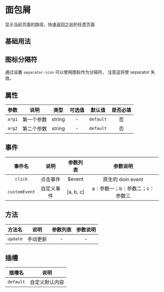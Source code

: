 <!-- 加载 demo 组件 start -->
<script setup>
import demo from './demo.vue'
import demo2 from './demo2.vue'
</script>
<!-- 加载 demo 组件 end -->

<!-- 正文开始 -->

# 面包屑

显示当前页面的路径，快速返回之前的任意页面

## 基础用法

<demo-preview comp-name="Breadcrumb" demo-name="demo">
  <demo />
</demo-preview>

## 图标分隔符

通过设置 `separator-icon` 可以使用图标作为分隔符， 注意这将使 separator 失效。

<demo-preview comp-name="Breadcrumb" demo-name="demo2">
  <demo2 />
</demo-preview>

## 属性

|  参数  |    说明    |  类型  | 可选值 |  默认值   | 是否必填 |
| :----: | :--------: | :----: | :----: | :-------: | :------: |
| `arg1` | 第一个参数 | string |   -    | `default` |    否    |
| `arg2` | 第二个参数 | string |   -    | `default` |    否    |

## 事件

|    事件名     |    说明    | 参数列表  |            参数说明             |
| :-----------: | :--------: | :-------: | :-----------------------------: |
|    `click`    |  点击事件  |  $event   |        原生的 dom event         |
| `customEvent` | 自定义事件 | [a, b, c] | a：参数一；b：参数二；c：参数三 |

## 方法

|  方法名  |   说明   | 参数列表 | 参数说明 |
| :------: | :------: | :------: | :------: |
| `update` | 手动更新 |    -     |    -     |

## 插槽

|  插槽名   |      说明      |
| :-------: | :------------: |
| `default` | 自定义默认内容 |
